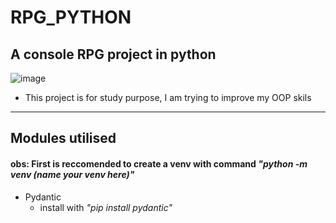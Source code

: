 # RPG_PYTHON
## A console RPG project in python

![image](https://github.com/user-attachments/assets/b05e1ca5-efd9-4e90-b140-3bdf4324cf8e)

* This project is for study purpose, I am trying to improve my OOP skils
---
## Modules utilised
#### obs: First is reccomended to create a venv with command _"python -m venv (name your venv here)"_
* Pydantic
  * install with _"pip install pydantic"_
